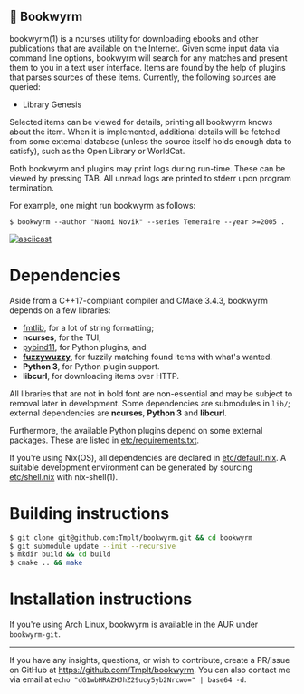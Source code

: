 📜 Bookwyrm
---

bookwyrm(1) is a ncurses utility for downloading ebooks and other publications that are available on the Internet.
Given some input data via command line options, bookwyrm will search for any matches and present them to you in a text user interface.
Items are found by the help of plugins that parses sources of these items. Currently, the following sources are queried:
* Library Genesis

Selected items can be viewed for details, printing all bookwyrm knows about the item. When it is implemented,
additional details will be fetched from some external database (unless the source itself holds enough data to satisfy),
such as the Open Library or WorldCat.

Both bookwyrm and plugins may print logs during run-time. These can be viewed by pressing TAB.
All unread logs are printed to stderr upon program termination.

For example, one might run bookwyrm as follows:

    $ bookwyrm --author "Naomi Novik" --series Temeraire --year >=2005 .

[![asciicast](https://asciinema.org/a/248462.png)](https://asciinema.org/a/248462)

# Dependencies

Aside from a C++17-compliant compiler and CMake 3.4.3, bookwyrm depends on a few libraries:
* [fmtlib](http://fmtlib.net/latest/index.html), for a lot of string formatting;
* **ncurses**, for the TUI;
* [pybind11](https://github.com/pybind/pybind11), for Python plugins, and
* **[fuzzywuzzy](https://github.com/Tmplt/fuzzywuzzy)**, for fuzzily matching found items with what's wanted.
* **Python 3**, for Python plugin support.
* **libcurl**, for downloading items over HTTP.

All libraries that are not in bold font are non-essential and may be subject to removal later in development.
Some dependencies are submodules in `lib/`; external dependencies are **ncurses**, **Python 3** and **libcurl**.

Furthermore, the available Python plugins depend on some external packages.
These are listed in [etc/requirements.txt](etc/requirements.txt).

If you're using Nix(OS), all dependencies are declared in [etc/default.nix](etc/default.nix).
A suitable development environment can be generated by sourcing [etc/shell.nix](etc/shell.nix) with nix-shell(1).

# Building instructions

```sh
$ git clone git@github.com:Tmplt/bookwyrm.git && cd bookwyrm
$ git submodule update --init --recursive
$ mkdir build && cd build
$ cmake .. && make
```

# Installation instructions

If you're using Arch Linux, bookwyrm is available in the AUR under `bookwyrm-git`.

---

If you have any insights, questions, or wish to contribute,
create a PR/issue on GitHub at <https://github.com/Tmplt/bookwyrm>.
You can also contact me via email at `echo "dG1wbHRAZHJhZ29ucy5yb2Nrcwo=" | base64 -d`.
